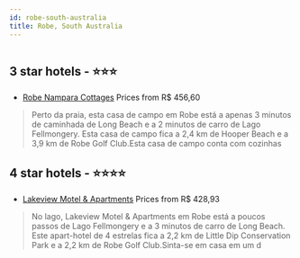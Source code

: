 ```yaml
---
id: robe-south-australia
title: Robe, South Australia
---
```


<center><img src="https://i.travelapi.com/hotels/23000000/22810000/22810000/22809928/b303184f_z.jpg" alt="" /></center>


##  3 star hotels - ⭐️⭐️⭐️

-    [Robe Nampara Cottages](https://us.hurb.com/hotels/robe/robe-nampara-cottages-HT-V7SA?cmp=18055) Prices from R$ 456,60
   > Perto da praia, esta casa de campo em Robe está a apenas 3 minutos de caminhada de Long Beach e a 2 minutos de carro de Lago Fellmongery.  Esta casa de campo fica a 2,4 km de Hooper Beach e a 3,9 km de Robe Golf Club.Esta casa de campo conta com cozinhas 

##  4 star hotels - ⭐️⭐️⭐️⭐️

-    [Lakeview Motel & Apartments](https://us.hurb.com/hotels/robe/lakeview-motel-apartments-HT-I94R?cmp=18055) Prices from R$ 428,93
   > No lago, Lakeview Motel & Apartments em Robe está a poucos passos de Lago Fellmongery e a 3 minutos de carro de Long Beach.  Este apart-hotel de 4 estrelas fica a 2,2 km de Little Dip Conservation Park e a 2,2 km de Robe Golf Club.Sinta-se em casa em um d
